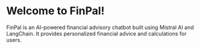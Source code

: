 # Welcome to FinPal! 

FinPal is an AI-powered financial advisory chatbot built using Mistral AI and LangChain. It provides personalized financial advice and calculations for users.


